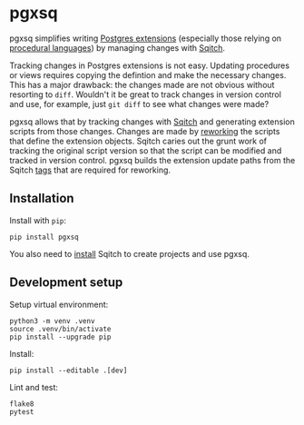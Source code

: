 # pgxsq

pgxsq simplifies writing [Postgres extensions] \(especially those relying on
[procedural languages]) by managing changes with [Sqitch].

Tracking changes in Postgres extensions is not easy.  Updating procedures or
views requires copying the defintion and make the necessary changes.  This has
a major drawback: the changes made are not obvious without resorting to `diff`.
Wouldn't it be great to track changes in version control and use, for example,
just `git diff` to see what changes were made?

pgxsq allows that by tracking changes with [Sqitch] and generating extension
scripts from those changes.  Changes are made by [reworking][sqitch-rework]
the scripts that define the extension objects.  Sqitch caries out the grunt
work of tracking the original script version so that the script can be modified
and tracked in version control.  pgxsq builds the extension update paths from
the Sqitch [tags][sqitch-tag] that are required for reworking.


## Installation

Install with `pip`:

    pip install pgxsq

You also need to [install][sqitch-download] Sqitch to create projects and use
pgxsq.


## Development setup

Setup virtual environment:

    python3 -m venv .venv
    source .venv/bin/activate
    pip install --upgrade pip

Install:

    pip install --editable .[dev]

Lint and test:

    flake8
    pytest


[Postgres extensions]: https://www.postgresql.org/docs/current/extend-extensions.html
[procedural languages]: https://www.postgresql.org/docs/current/xplang.html
[Sqitch]: https://sqitch.org
[sqitch-download]: https://sqitch.org/download/
[sqitch-rework]: https://sqitch.org/docs/manual/sqitch-rework/
[sqitch-tag]: https://sqitch.org/docs/manual/sqitch-rework/

